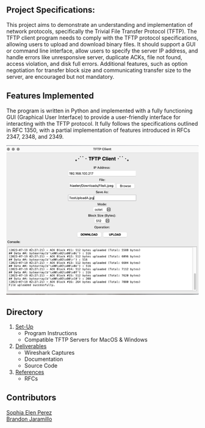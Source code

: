 ## Project Specifications:

This project aims to demonstrate an understanding and implementation of network protocols, specifically the Trivial File Transfer Protocol (TFTP). The TFTP client program needs to comply with the TFTP protocol specifications, allowing users to upload and download binary files. It should support a GUI or command line interface, allow users to specify the server IP address, and handle errors like unresponsive server, duplicate ACKs, file not found, access violation, and disk full errors. Additional features, such as option negotiation for transfer block size and communicating transfer size to the server, are encouraged but not mandatory. 

## Features Implemented
The program is written in Python and implemented with a fully functioning GUI (Graphical User Interface) to provide a user-friendly interface for interacting with the TFTP protocol. It fully follows the specifications outlined in RFC 1350, with a partial implementation of features introduced in RFCs 2347, 2348, and 2349.

![Client](https://github.com/MatsTill/TFTP-Client/blob/main/TFTP%20Client%20MP/Set-Up/TFTP%20Servers/2.4.1_50.png)

## Directory
1. [Set-Up](https://github.com/MatsTill/TFTP-Client/tree/main/TFTP%20Client%20MP/Set-Up)
   - Program Instructions
   - Compatible TFTP Servers for MacOS & Windows
3. [Deliverables](https://github.com/MatsTill/TFTP-Client/tree/main/TFTP%20Client%20MP/Deliverables)
   - Wireshark Captures
   - Documentation
   - Source Code
5. [References](https://github.com/MatsTill/TFTP-Client/tree/main/TFTP%20Client%20MP/References)
   - RFCs

## Contributors
[Sophia Elen Perez](https://github.com/MatsTill)<br>
[Brandon Jaramillo](https://github.com/BrandonKYH)
